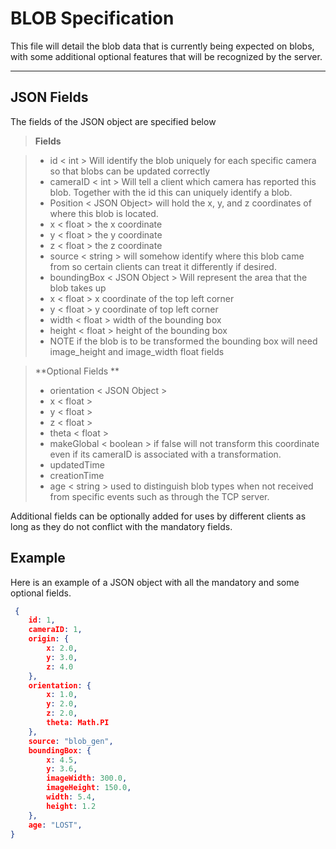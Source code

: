 BLOB Specification
===================


This file will detail the blob data that is currently being expected on blobs, with some additional optional features that will be recognized by the server.

----------


JSON Fields
-------------

The fields of the JSON object are specified below

> **Fields**

> - id < int > Will identify the blob uniquely for each specific camera so that blobs can be updated correctly
> - cameraID < int > Will tell a client which camera has reported this blob. Together with the id this can uniquely identify a blob.
> -  Position < JSON Object> will hold the x, y, and z coordinates of where this blob is located.
>  - x < float > the x coordinate
>  - y < float > the y coordinate
>  - z < float > the z coordinate
> - source < string > will somehow identify where this blob came from so certain clients can treat it differently if desired.
> - boundingBox < JSON Object > Will represent the area that the blob takes up
>  - x < float > x coordinate of the top left corner
>  - y < float > y coordinate of top left corner
>  - width < float > width of the bounding box
>  - height < float >  height of the bounding box 
>  - NOTE if the blob is to be transformed the bounding box will need image_height and image_width float fields


> **Optional Fields **
> -  orientation < JSON Object >
>  - x < float > 
>  - y < float > 
>  - z < float >
>  - theta  < float >
> - makeGlobal < boolean > if false will not transform this coordinate even if its cameraID is associated with a transformation.
> - updatedTime
> - creationTime
> - age < string > used to distinguish blob types when not received from specific events such as through the TCP server.

Additional fields can be optionally added for uses by different clients as long as they do not conflict with the mandatory fields.

 


Example
-------------------

Here is an example of a JSON object with all the mandatory and some optional fields.
```json
 {
    id: 1,
    cameraID: 1,
    origin: {
        x: 2.0,
        y: 3.0,
        z: 4.0
    },
    orientation: {
        x: 1.0,
        y: 2.0,
        z: 2.0,
        theta: Math.PI
    },
    source: "blob_gen",
    boundingBox: {
        x: 4.5,
        y: 3.6,
        imageWidth: 300.0,
        imageHeight: 150.0,
        width: 5.4,
        height: 1.2
    },
    age: "LOST",
}
```

